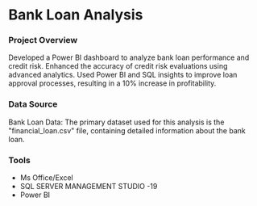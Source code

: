 # Bank Loan Analysis

### Project Overview

Developed a Power BI dashboard to analyze bank loan performance and credit risk.
Enhanced the accuracy of credit risk evaluations using advanced analytics.
Used Power BI and SQL insights to improve loan approval processes, resulting in a 10% increase in profitability.

### Data Source

Bank Loan Data: The primary dataset used for this analysis is the "financial_loan.csv" file, containing detailed information about the bank loan.

### Tools

- Ms Office/Excel
- SQL SERVER MANAGEMENT STUDIO -19
- Power BI

